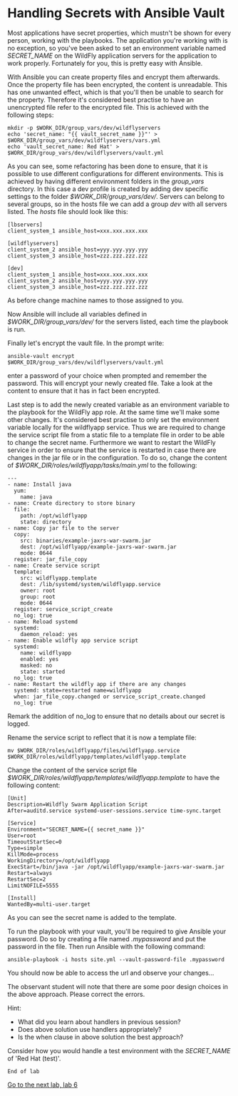 # Handling Secrets with Ansible Vault

Most applications have secret properties, which mustn't be shown for every person, working with the playbooks. The application you're working with is no exception, so you've been asked to set an environment variable named *SECRET_NAME* on the WildFly application servers for the application to work properly. Fortunately for you, this is pretty easy with Ansible.

With Ansible you can create property files and encrypt them afterwards. Once the property file has been encrypted, the content is unreadable. This has one unwanted effect, which is that you'll then be unable to search for the property. Therefore it's considered best practise to have an unencrypted file refer to the encrypted file. This is achieved with the following steps:

```
mkdir -p $WORK_DIR/group_vars/dev/wildflyservers
echo 'secret_name: "{{ vault_secret_name }}"' > $WORK_DIR/group_vars/dev/wildflyservers/vars.yml
echo 'vault_secret_name: Red Hat' > $WORK_DIR/group_vars/dev/wildflyservers/vault.yml
```

As you can see, some refactoring has been done to ensure, that it is possible to use different configurations for different environments. This is achieved by having different environment folders in the *group_vars* directory. In this case a dev profile is created by adding dev specific settings to the folder *$WORK_DIR/group_vars/dev/*. Servers can belong to several groups, so in the hosts file we can add a group *dev* with all servers listed. The *hosts* file should look like this:

```
[lbservers]
client_system_1 ansible_host=xxx.xxx.xxx.xxx

[wildflyservers]
client_system_2 ansible_host=yyy.yyy.yyy.yyy
client_system_3 ansible_host=zzz.zzz.zzz.zzz

[dev]
client_system_1 ansible_host=xxx.xxx.xxx.xxx
client_system_2 ansible_host=yyy.yyy.yyy.yyy
client_system_3 ansible_host=zzz.zzz.zzz.zzz
```

As before change machine names to those assigned to you.

Now Ansible will include all variables defined in *$WORK_DIR/group_vars/dev/* for the servers listed, each time the playbook is run.

Finally let's encrypt the vault file. In the prompt write:

```
ansible-vault encrypt $WORK_DIR/group_vars/dev/wildflyservers/vault.yml
```

enter a password of your choice when prompted and remember the password. This will encrypt your newly created file. Take a look at the content to ensure that it has in fact been encrypted.

Last step is to add the newly created variable as an environment variable to the playbook for the WildFly app role. At the same time we'll make some other changes. It's considered best practise to only set the environment variable locally for the wildflyapp service. Thus we are required to change the service script file from a static file to a template file in order to be able to change the secret name. Furthermore we want to restart the WildFly service in order to ensure that the service is restarted in case there are changes in the jar file or in the configuration. To do so, change the content of *$WORK_DIR/roles/wildflyapp/tasks/main.yml* to the following:

```
---
- name: Install java
  yum:
    name: java
- name: Create directory to store binary
  file:
    path: /opt/wildflyapp
    state: directory
- name: Copy jar file to the server
  copy:
    src: binaries/example-jaxrs-war-swarm.jar
    dest: /opt/wildflyapp/example-jaxrs-war-swarm.jar
    mode: 0644
  register: jar_file_copy
- name: Create service script
  template:
    src: wildflyapp.template
    dest: /lib/systemd/system/wildflyapp.service
    owner: root
    group: root
    mode: 0644
  register: service_script_create
  no_log: true
- name: Reload systemd
  systemd:
    daemon_reload: yes
- name: Enable wildfly app service script
  systemd:
    name: wildflyapp
    enabled: yes
    masked: no
    state: started
  no_log: true
- name: Restart the wildfly app if there are any changes
  systemd: state=restarted name=wildflyapp
  when: jar_file_copy.changed or service_script_create.changed
  no_log: true
```
Remark the addition of no_log to ensure that no details about our secret is logged.

Rename the service script to reflect that it is now a template file:

```
mv $WORK_DIR/roles/wildflyapp/files/wildflyapp.service $WORK_DIR/roles/wildflyapp/templates/wildflyapp.template
```

Change the content of the service script file *$WORK_DIR/roles/wildflyapp/templates/wildflyapp.template* to have the following content:

```
[Unit]
Description=Wildfly Swarm Application Script
After=auditd.service systemd-user-sessions.service time-sync.target

[Service]
Environment="SECRET_NAME={{ secret_name }}"
User=root
TimeoutStartSec=0
Type=simple
KillMode=process
WorkingDirectory=/opt/wildflyapp
ExecStart=/bin/java -jar /opt/wildflyapp/example-jaxrs-war-swarm.jar
Restart=always
RestartSec=2
LimitNOFILE=5555

[Install]
WantedBy=multi-user.target
```

As you can see the secret name is added to the template.

To run the playbook with your vault, you'll be required to give Ansible your password. Do so by creating a file named *.mypassword* and put the password in the file. Then run Ansible with the following command:

```
ansible-playbook -i hosts site.yml --vault-password-file .mypassword
```

You should now be able to access the url and observe your changes...

The observant student will note that there are some poor design choices in the above approach. Please correct the errors.

Hint:
* What did you learn about handlers in previous session?
* Does above solution use handlers appropriately?
* Is the when clause in above solution the best approach?

Consider how you would handle a test environment with the *SECRET_NAME* of 'Red Hat (test)'.

```
End of lab
```
[Go to the next lab, lab 6](../lab-6/README.md)
